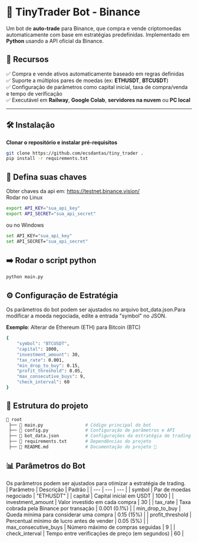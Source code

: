 # 🚀 TinyTrader Bot - Binance    
Um bot de **auto-trade** para Binance, que compra e vende criptomoedas automaticamente com base em estratégias predefinidas. Implementado em **Python** usando a API oficial da Binance.  

## 📌 Recursos    
✅ Compra e vende ativos automaticamente baseado em regras definidas    
✅ Suporte a múltiplos pares de moedas (ex: **ETHUSDT**, **BTCUSDT**)  
✅ Configuração de parâmetros como capital inicial, taxa de compra/venda e tempo de verificação  
✅ Executável em **Railway**, **Google Colab**, **servidores na nuvem** ou **PC local**  

---

## 🛠️ **Instalação**    
**Clonar o repositório e instalar pré-requisitos**    
```bash
git clone https://github.com/ecsdantas/tiny_trader .
pip install -r requirements.txt
```

## 🔑 Defina suas chaves     
Obter chaves da api em: https://testnet.binance.vision/   
Rodar no Linux
```bash
export API_KEY="sua_api_key"
export API_SECRET="sua_api_secret"
```
ou no Windows
```bash
set API_KEY="sua_api_key"
set API_SECRET="sua_api_secret"
```

## ➡️ Rodar o script python   
```bash
python main.py
```

## ⚙️ Configuração de Estratégia    
Os parâmetros do bot podem ser ajustados no arquivo bot_data.json.Para modificar a moeda negociada, edite a entrada "symbol" no JSON.    

**Exemplo**: Alterar de Ethereum (ETH) para Bitcoin (BTC)    
```bash
{
    "symbol": "BTCUSDT",
    "capital": 1000,
    "investment_amount": 30,
    "tax_rate": 0.001,
    "min_drop_to_buy": 0.15,
    "profit_threshold": 0.05,
    "max_consecutive_buys": 9,
    "check_interval": 60
}
```

## 📂 Estrutura do projeto   
```python
📂 root
 ├── 📄 main.py                # Código principal do bot
 ├── 📄 config.py              # Configuração de parâmetros e API
 ├── 📄 bot_data.json          # Configurações da estratégia de trading (criado após primeira execução)
 ├── 📄 requirements.txt       # Dependências do projeto
 ├── 📄 README.md              # Documentação do projeto 🚀
```

## 📊 Parâmetros do Bot   
Os parâmetros podem ser ajustados para otimizar a estratégia de trading.    
| Parâmetro	| Descrição	| Padrão |
| --- | --- | --- |
| symbol | Par de moedas negociado | "ETHUSDT" |
| capital | Capital inicial em USDT | 1000 |
| investment_amount | Valor investido em cada compra | 30 |
| tax_rate | Taxa cobrada pela Binance por transação | 0.001 (0.1%) |
| min_drop_to_buy | Queda mínima para considerar uma compra | 0.15 (15%) |
| profit_threshold | Percentual mínimo de lucro antes de vender | 0.05 (5%) |
| max_consecutive_buys | Número máximo de compras seguidas | 9 |
| check_interval | Tempo entre verificações de preço (em segundos) | 60 |

